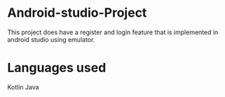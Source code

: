 # Android-studio-Project
This project does have a register and login feature that is implemented in android studio using emulator.
# Languages used
Kotlin
Java
